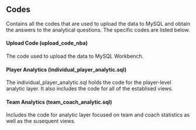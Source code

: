 ## Codes

Contains all the codes that are used to upload the data to MySQL and obtain the answers to the analytical questions. The specific codes are listed below. 

#### Upload Code (upload_code_nba)

The code used to upload the data to MySQL Workbench.

#### Player Analytics (individual_player_analytic.sql)

The individual_player_analytic.sql holds the code for the player-level analytic layer. 
It also includes the code for all of the establised views. 

#### Team Analytics (team_coach_analytic.sql) 

Includes the code for analytic layer focused on team and coach statistics as well as the susequent views. 

